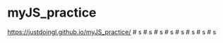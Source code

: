 ﻿# myJS_practice
 https://justdoingl.github.io/myJS_practice/
#   s  
 #   s  
 #   s  
 #   s  
 #   s  
 #   s  
 #   s  
 #   s  
 